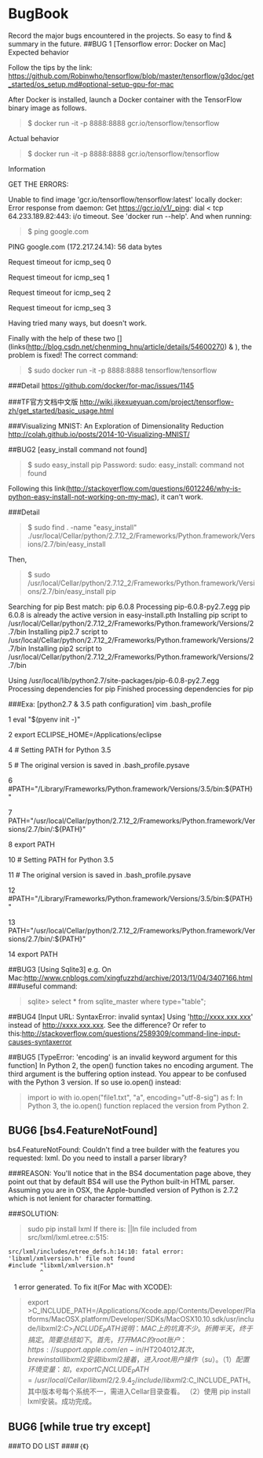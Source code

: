 # BugBook
Record the major bugs encountered in the projects. So easy to find & summary in the future.
##BUG 1 [Tensorflow error: Docker on Mac]
Expected behavior

Follow the tips by the link:
https://github.com/Robinwho/tensorflow/blob/master/tensorflow/g3doc/get_started/os_setup.md#optional-setup-gpu-for-mac

After Docker is installed, launch a Docker container with the TensorFlow binary image as follows.

>$ docker run -it -p 8888:8888 gcr.io/tensorflow/tensorflow

Actual behavior

>$ docker run -it -p 8888:8888 gcr.io/tensorflow/tensorflow

Information

GET THE ERRORS:

Unable to find image 'gcr.io/tensorflow/tensorflow:latest' locally
docker: Error response from daemon: Get https://gcr.io/v1/_ping: dial < tcp 64.233.189.82:443: i/o timeout.
See 'docker run --help'. And when running:

>$ ping google.com

PING google.com (172.217.24.14): 56 data bytes

Request timeout for icmp_seq 0

Request timeout for icmp_seq 1

Request timeout for icmp_seq 2

Request timeout for icmp_seq 3

Having tried many ways, but doesn't work. 

Finally with the help of these two [](links(http://blog.csdn.net/chenming_hnu/article/details/54600270) & ), the problem is fixed!
The correct command:
>$ sudo docker run -it -p 8888:8888 tensorflow/tensorflow

###Detail
https://github.com/docker/for-mac/issues/1145

###TF官方文档中文版
http://wiki.jikexueyuan.com/project/tensorflow-zh/get_started/basic_usage.html

###Visualizing MNIST: An Exploration of Dimensionality Reduction
http://colah.github.io/posts/2014-10-Visualizing-MNIST/

##BUG2 [easy_install command not found]

>$ sudo easy_install pip
>Password:
>sudo: easy_install: command not found

Following this link(http://stackoverflow.com/questions/6012246/why-is-python-easy-install-not-working-on-my-mac), it can't work.

###Detail
>$ sudo find . -name "easy_install"
>./usr/local/Cellar/python/2.7.12_2/Frameworks/Python.framework/Versions/2.7/bin/easy_install

Then,
>$ sudo /usr/local/Cellar/python/2.7.12_2/Frameworks/Python.framework/Versions/2.7/bin/easy_install pip

Searching for pip
Best match: pip 6.0.8
Processing pip-6.0.8-py2.7.egg
pip 6.0.8 is already the active version in easy-install.pth
Installing pip script to /usr/local/Cellar/python/2.7.12_2/Frameworks/Python.framework/Versions/2.7/bin
Installing pip2.7 script to /usr/local/Cellar/python/2.7.12_2/Frameworks/Python.framework/Versions/2.7/bin
Installing pip2 script to /usr/local/Cellar/python/2.7.12_2/Frameworks/Python.framework/Versions/2.7/bin

Using /usr/local/lib/python2.7/site-packages/pip-6.0.8-py2.7.egg
Processing dependencies for pip
Finished processing dependencies for pip

###Exa: [python2.7 & 3.5 path configuration]
vim .bash_profile

  1 eval "$(pyenv init -)"
  
  2 export ECLIPSE_HOME=/Applications/eclipse
   
  4 # Setting PATH for Python 3.5
  
  5 # The original version is saved in .bash_profile.pysave
  
  6 #PATH="/Library/Frameworks/Python.framework/Versions/3.5/bin:${PATH}"
  
  7 PATH="/usr/local/Cellar/python/2.7.12_2/Frameworks/Python.framework/Versions/2.7/bin/:${PATH}"
  
  8 export PATH
   
 10 # Setting PATH for Python 3.5
 
 11 # The original version is saved in .bash_profile.pysave
 
 12 #PATH="/Library/Frameworks/Python.framework/Versions/3.5/bin:${PATH}"
 
 13 PATH="/usr/local/Cellar/python/2.7.12_2/Frameworks/Python.framework/Versions/2.7/bin/:${PATH}"
 
 14 export PATH
                        
##BUG3 [Using Sqlite3]
e.g. On Mac:http://www.cnblogs.com/xingfuzzhd/archive/2013/11/04/3407166.html
###useful command:
>sqlite> select * from sqlite_master where type="table";

##BUG4 [Input URL: SyntaxError: invalid syntax]
Using 'http://xxxx.xxx.xxx' instead of http://xxxx.xxx.xxx. See the difference?
Or refer to this:http://stackoverflow.com/questions/2589309/command-line-input-causes-syntaxerror

##BUG5 [TypeError: 'encoding' is an invalid keyword argument for this function]
In Python 2, the open() function takes no encoding argument. The third argument is the buffering option instead.
You appear to be confused with the Python 3 version. If so use io.open() instead:
>import io
>with io.open("file1.txt", "a", encoding="utf-8-sig") as f:
In Python 3, the io.open() function replaced the version from Python 2.

## BUG6 [bs4.FeatureNotFound]
bs4.FeatureNotFound: Couldn't find a tree builder with the features you requested: lxml. Do you need to install a parser library?

###REASON:
You'll notice that in the BS4 documentation page above, they point out that by default BS4 will use the Python built-in HTML parser. Assuming you are in OSX, the Apple-bundled version of Python is 2.7.2 which is not lenient for character formatting.

###SOLUTION:
>sudo pip install lxml
If there is:
||In file included from src/lxml/lxml.etree.c:515:
    
    src/lxml/includes/etree_defs.h:14:10: fatal error: 'libxml/xmlversion.h' file not found
    #include "libxml/xmlversion.h"
             ^
    1 error generated.
To fix it(For Mac with XCODE):
>export >C_INCLUDE_PATH=/Applications/Xcode.app/Contents/Developer/Platforms/MacOSX.platform/Developer/SDKs/MacOSX10.10.sdk/usr/include/libxml2:$C>_INCLUDE_PATH
说明：MAC上的坑真不少。折腾半天，终于搞定。简要总结如下。
首先，打开MAC的root账户：https://support.apple.com/en-in/HT204012
其次，brew install libxml2安装libxml2
接着，进入root用户操作（su）。
（1）配置环境变量：如，export C_INCLUDE_PATH=/usr/local/Cellar/libxml2/2.9.4_2/include/libxml2:$C_INCLUDE_PATH。其中版本号每个系统不一，需进入Cellar目录查看。
（2）使用 pip install lxml安装。成功完成。

## BUG6 [while true try except]
###TO DO LIST
####｛《｝
